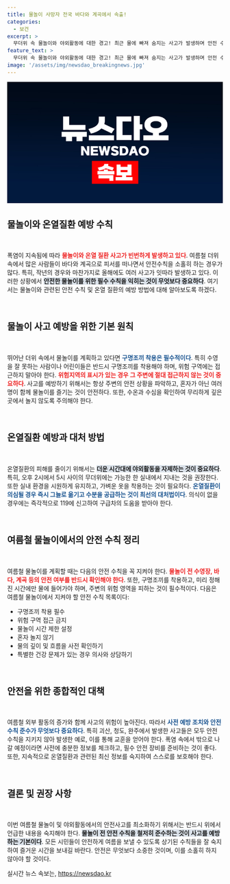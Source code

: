 ```yaml
---
title: 물놀이 사망자 전국 바다와 계곡에서 속출!
categories:
  - 보건
excerpt: >
  무더위 속 물놀이와 야외활동에 대한 경고! 최근 물에 빠져 숨지는 사고가 발생하며 안전 수칙 준수의 필요성이 커지고 있다. 온열질환으로 인한 사망 사례도 잇따르며, 전문가들은 뜨거운 날씨에 야외 활동을 자제할 것을 권장한다. 안전을 위한 필수 지침을 확인하세요!
feature_text: >
  무더위 속 물놀이와 야외활동에 대한 경고! 최근 물에 빠져 숨지는 사고가 발생하며 안전 수칙 준수의 필요성이 커지고 있다. 온열질환으로 인한 사망 사례도 잇따르며, 전문가들은 뜨거운 날씨에 야외 활동을 자제할 것을 권장한다. 안전을 위한 필수 지침을 확인하세요!
image: '/assets/img/newsdao_breakingnews.jpg'
---
```


<p><img src="/assets/img/newsdao_breakingnews.jpg" alt="bookingtag 속보" /></p>

<h2 data-ke-size="size26">물놀이와 온열질환 예방 수칙</h2>

<p data-ke-size="size16">&nbsp;</p>

<p>폭염이 지속됨에 따라 <b><span style="color: #ee2323;">물놀이와 온열 질환 사고가 빈번하게 발생하고 있다</span></b>. 여름철 더위 속에서 많은 사람들이 바다와 계곡으로 피서를 떠나면서 안전수칙을 소홀히 하는 경우가 많다. 특히, 작년의 경우와 마찬가지로 올해에도 여러 사고가 잇따라 발생하고 있다. 이러한 상황에서 <b><span style="background-color: #21538527;">안전한 물놀이를 위한 필수 수칙을 익히는 것이 무엇보다 중요하다</span></b>. 여기서는 물놀이와 관련된 안전 수칙 및 온열 질환의 예방 방법에 대해 알아보도록 하겠다.</p>

<p data-ke-size="size16">&nbsp;</p>

<h2 data-ke-size="size26">물놀이 사고 예방을 위한 기본 원칙</h2>

<p data-ke-size="size16">&nbsp;</p>

<p>뛰어난 더위 속에서 물놀이를 계획하고 있다면 <b><span style="color: #1a5490;">구명조끼 착용은 필수적이다</span></b>. 특히 수영을 잘 못하는 사람이나 어린이들은 반드시 구명조끼를 착용해야 하며, 위험 구역에는 접근하지 말아야 한다. <b><span style="color: #ee2323;">위험지역의 표시가 있는 경우 그 주변에 절대 접근하지 않는 것이 중요하다</span></b>. 사고를 예방하기 위해서는 항상 주변의 안전 상황을 파악하고, 혼자가 아닌 여러 명이 함께 물놀이를 즐기는 것이 안전하다. 또한, 수온과 수심을 확인하여 무리하게 깊은 곳에서 놀지 않도록 주의해야 한다. </p>

<p data-ke-size="size16">&nbsp;</p>

<h2 data-ke-size="size26">온열질환 예방과 대처 방법</h2>

<p data-ke-size="size16">&nbsp;</p>

<p>온열질환의 피해를 줄이기 위해서는 <b><span style="background-color: #21538527;">더운 시간대에 야외활동을 자제하는 것이 중요하다</span></b>. 특히, 오후 2시에서 5시 사이의 무더위에는 가능한 한 실내에서 지내는 것을 권장한다. 또한 실내 환경을 시원하게 유지하고, 가벼운 옷을 착용하는 것이 필요하다. <b><span style="color: #1a5490;">온열질환이 의심될 경우 즉시 그늘로 옮기고 수분을 공급하는 것이 최선의 대처법이다</span></b>. 의식이 없을 경우에는 즉각적으로 119에 신고하여 구급차의 도움을 받아야 한다.</p>

<p data-ke-size="size16">&nbsp;</p>

<h2 data-ke-size="size26">여름철 물놀이에서의 안전 수칙 정리</h2>

<p data-ke-size="size16">&nbsp;</p>

<p>여름철 물놀이를 계획할 때는 다음의 안전 수칙을 꼭 지켜야 한다. <b><span style="color: #ee2323;">물놀이 전 수영장, 바다, 계곡 등의 안전 여부를 반드시 확인해야 한다</span></b>. 또한, 구명조끼를 착용하고, 미리 정해진 시간에만 물에 들어가야 하며, 주변의 위험 영역을 피하는 것이 필수적이다. 다음은 여름철 물놀이에서 지켜야 할 안전 수칙 목록이다:</p>

<ul>
<li>구명조끼 착용 필수</li>
<li>위험 구역 접근 금지</li>
<li>물놀이 시간 제한 설정</li>
<li>혼자 놀지 않기</li>
<li>물의 깊이 및 흐름을 사전 확인하기</li>
<li>특별한 건강 문제가 있는 경우 의사와 상담하기</li>
</ul>

<p data-ke-size="size16">&nbsp;</p>

<h2 data-ke-size="size26">안전을 위한 종합적인 대책</h2>

<p data-ke-size="size16">&nbsp;</p>

<p>여름철 외부 활동의 증가와 함께 사고의 위험이 높아진다. 따라서 <b><span style="color: #1a5490;">사전 예방 조치와 안전 수칙 준수가 무엇보다 중요하다</span></b>. 특히 괴산, 청도, 완주에서 발생한 사고들은 모두 안전 수칙을 지키지 않아 발생한 예로, 이를 통해 교훈을 얻어야 한다. 폭염 속에서 밖으로 나갈 예정이라면 사전에 충분한 정보를 체크하고, 필수 안전 장비를 준비하는 것이 좋다. 또한, 지속적으로 온열질환과 관련된 최신 정보를 숙지하여 스스로를 보호해야 한다.</p>

<p data-ke-size="size16">&nbsp;</p>

<h2 data-ke-size="size26">결론 및 권장 사항</h2>

<p data-ke-size="size16">&nbsp;</p>

<p>이번 여름철 물놀이 및 야외활동에서의 안전사고를 최소화하기 위해서는 반드시 위에서 언급한 내용을 숙지해야 한다. <b><span style="background-color: #21538527;">물놀이 전 안전 수칙을 철저히 준수하는 것이 사고를 예방하는 기본이다</span></b>. 모든 시민들이 안전하게 여름을 보낼 수 있도록 상기된 수칙들을 잘 숙지하여 즐거운 시간을 보내길 바란다. 안전은 무엇보다 소중한 것이며, 이를 소홀히 하지 않아야 할 것이다.</p>
실시간 뉴스 속보는, <a href="https://newsdao.kr" rel="dofollow">https://newsdao.kr</a>


